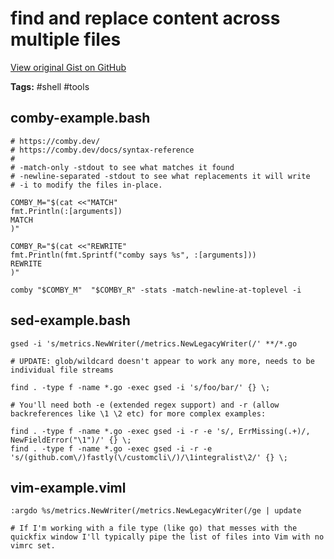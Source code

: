 # find and replace content across multiple files 

[View original Gist on GitHub](https://gist.github.com/Integralist/354e1267bef43961dd678679f5823669)

**Tags:** #shell #tools

## comby-example.bash

```shell
# https://comby.dev/
# https://comby.dev/docs/syntax-reference
#
# -match-only -stdout to see what matches it found
# -newline-separated -stdout to see what replacements it will write
# -i to modify the files in-place.

COMBY_M="$(cat <<"MATCH"
fmt.Println(:[arguments])
MATCH
)"

COMBY_R="$(cat <<"REWRITE"
fmt.Println(fmt.Sprintf("comby says %s", :[arguments]))
REWRITE
)"

comby "$COMBY_M"  "$COMBY_R" -stats -match-newline-at-toplevel -i
```

## sed-example.bash

```shell
gsed -i 's/metrics.NewWriter(/metrics.NewLegacyWriter(/' **/*.go

# UPDATE: glob/wildcard doesn't appear to work any more, needs to be individual file streams

find . -type f -name *.go -exec gsed -i 's/foo/bar/' {} \;

# You'll need both -e (extended regex support) and -r (allow backreferences like \1 \2 etc) for more complex examples:

find . -type f -name *.go -exec gsed -i -r -e 's/, ErrMissing(.+)/, NewFieldError("\1")/' {} \;
find . -type f -name *.go -exec gsed -i -r -e 's/(github.com\/)fastly(\/customcli\/)/\1integralist\2/' {} \;
```

## vim-example.viml

```viml
:argdo %s/metrics.NewWriter(/metrics.NewLegacyWriter(/ge | update

# If I'm working with a file type (like go) that messes with the quickfix window I'll typically pipe the list of files into Vim with no vimrc set.
```

